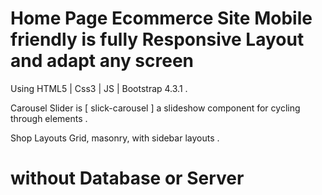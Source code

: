 # Home Page Ecommerce Site Mobile friendly is fully Responsive Layout and adapt any screen

 Using HTML5 | Css3 | JS | Bootstrap 4.3.1 .
 
 Carousel Slider is [ slick-carousel ] a slideshow component for cycling through elements .
 
 Shop Layouts Grid, masonry, with sidebar layouts .

# without Database or Server 
